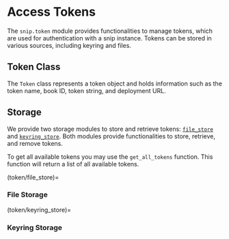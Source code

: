 # Access Tokens

The `snip.token` module provides functionalities to manage tokens, which are used for authentication with a snip instance. Tokens can be stored in various sources, including keyring and files.


## Token Class

The `Token` class represents a token object and holds information such as the token name, book ID, token string, and deployment URL.



## Storage

We provide two storage modules to store and retrieve tokens: [`file_store`](#token/file_store) and [`keyring_store`](#token/keyring_store). Both modules provide functionalities to store, retrieve, and remove tokens.


To get all available tokens you may use the `get_all_tokens` function. This function will return a list of all available tokens.



(token/file_store)=
### File Storage




(token/keyring_store)=
### Keyring Storage

